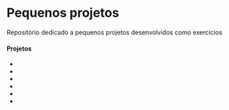 # Pequenos projetos 

Repositório dedicado a pequenos projetos desenvolvidos como exercícios

#### Projetos

- [Calculadora]: https://github.com/thalesonunes/pequenos-projetos/tree/main/calculadora
- [Cronômetro]: https://github.com/thalesonunes/pequenos-projetos/tree/main/cronometro
- [Frase do Dia!]: https://github.com/thalesonunes/pequenos-projetos/tree/main/frase-do-dia
- [Gerador de Senhas]: https://github.com/thalesonunes/pequenos-projetos/tree/main/gerador-de-senhas
- [Jogo da Velha]: https://github.com/thalesonunes/pequenos-projetos/tree/main/jogo-da-velha
- [Lista de Tarefas]: https://github.com/thalesonunes/pequenos-projetos/tree/main/lista-de-tarefas
